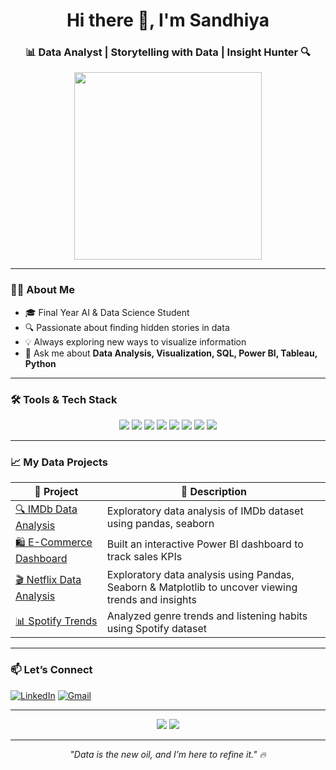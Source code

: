 <h1 align="center">Hi there 👋, I'm Sandhiya </h1>
<h3 align="center">📊 Data Analyst | Storytelling with Data | Insight Hunter 🔍</h3>

<p align="center">
  <img src="https://media.giphy.com/media/SWoSkN6DxTszqIKEqv/giphy.gif" width="300"/>
</p>

---

### 💁‍♀️ About Me

- 🎓 Final Year AI & Data Science Student  
- 🔍 Passionate about finding hidden stories in data  
- 💡 Always exploring new ways to visualize information  
- 💬 Ask me about **Data Analysis, Visualization, SQL, Power BI, Tableau, Python**

---

### 🛠️ Tools & Tech Stack

<p align="center">
  <img src="https://img.shields.io/badge/Python-FFD43B?style=for-the-badge&logo=python&logoColor=blue"/>
  <img src="https://img.shields.io/badge/Numpy-013243?style=for-the-badge&logo=numpy&logoColor=white"/>
  <img src="https://img.shields.io/badge/Pandas-150458?style=for-the-badge&logo=pandas&logoColor=white"/>
  <img src="https://img.shields.io/badge/Matplotlib-11557C?style=for-the-badge&logo=matplotlib&logoColor=white"/>
  <img src="https://img.shields.io/badge/Seaborn-0D1117?style=for-the-badge&logoColor=white"/>
  <img src="https://img.shields.io/badge/SQL-4479A1?style=for-the-badge&logo=postgresql&logoColor=white"/>
  <img src="https://img.shields.io/badge/Power BI-F2C811?style=for-the-badge&logo=powerbi&logoColor=black"/>
  <img src="https://img.shields.io/badge/Tableau-E97627?style=for-the-badge&logo=tableau&logoColor=white"/>
</p>

---

### 📈 My Data Projects

| 📁 Project | 📌 Description |
|-----------|----------------|
| [🔍 IMDb Data Analysis](https://github.com/SandhiyaGovind/IMDB_Data_Analysis) | Exploratory data analysis of IMDb dataset using pandas, seaborn |
| [🛍️ E-Commerce Dashboard](https://github.com/yourusername/ecommerce-dashboard) | Built an interactive Power BI dashboard to track sales KPIs |
| [🎬 Netflix Data Analysis](https://github.com/SandhiyaGovind/Netflix-EDA) | Exploratory data analysis using Pandas, Seaborn & Matplotlib to uncover viewing trends and insights |
| [📊 Spotify Trends](https://github.com/SandhiyaGovind/Spotify_Data_Analysis) | Analyzed genre trends and listening habits using Spotify dataset |

---

### 📫 Let’s Connect

<p>
  <a href="https://www.linkedin.com/in/sandhiya-govind-4043382b8/" target="_blank"><img alt="LinkedIn" src="https://img.shields.io/badge/LinkedIn-blue?style=for-the-badge&logo=linkedin&logoColor=white"/></a>
  <a href="mailto:sandhiyagvnd@gmail.com"><img alt="Gmail" src="https://img.shields.io/badge/Gmail-D14836?style=for-the-badge&logo=gmail&logoColor=white"/></a>
</p>

---

<p align="center">
  <img src="https://github-readme-stats.vercel.app/api?username=sandhiyagovind&show_icons=true&theme=radical" />
  <img src="https://github-readme-stats.vercel.app/api/top-langs/?username=sandhiyagovind&layout=compact&theme=radical" />
</p>

---

<p align="center">
  <i>"Data is the new oil, and I’m here to refine it." 🔥</i>
</p>
